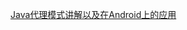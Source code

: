 [Java代理模式讲解以及在Android上的应用](http://note.youdao.com/noteshare?id=f8369a740d2117665551c6862cb4c5d2&sub=D67C6C5C197F4332A566D80A88C1ED2C)
